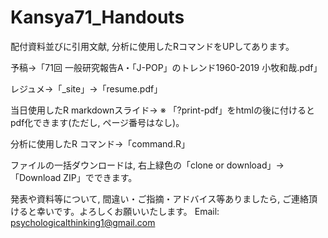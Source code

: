 # Kansya71_Handouts


配付資料並びに引用文献, 分析に使用したRコマンドをUPしてあります。

予稿→「71回 一般研究報告A・「J-POP」のトレンド1960-2019 小牧和哉.pdf」

レジュメ→「_site」→「resume.pdf」

当日使用したR markdownスライド→    ※ 「?print-pdf」をhtmlの後に付けるとpdf化できます(ただし, ページ番号はなし)。

分析に使用したR コマンド→「command.R」

ファイルの一括ダウンロードは, 右上緑色の「clone or download」→「Download ZIP」でできます。

発表や資料等について, 間違い・ご指摘・アドバイス等ありましたら, ご連絡頂けると幸いです。よろしくお願いいたします。
Email: psychologicalthinking1@gmail.com
